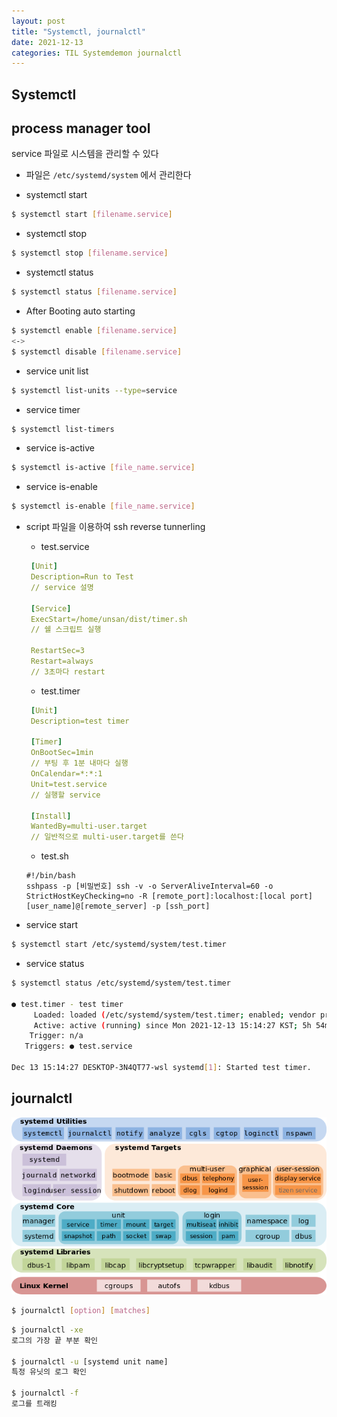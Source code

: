 ```yaml
---
layout: post
title: "Systemctl, journalctl"
date: 2021-12-13
categories: TIL Systemdemon journalctl
---
```


## Systemctl

## process manager tool

service 파일로 시스템을 관리할 수 있다

- 파일은 `/etc/systemd/system` 에서 관리한다

- systemctl start

```bash
$ systemctl start [filename.service]
```

- systemctl stop

```bash
$ systemctl stop [filename.service]
```

- systemctl status

```bash
$ systemctl status [filename.service]
```

- After Booting auto starting

```bash
$ systemctl enable [filename.service]
<->
$ systemctl disable [filename.service]
```

- service unit list

```bash
$ systemctl list-units --type=service
```

- service timer

```bash
$ systemctl list-timers
```

- service is-active

```bash
$ systemctl is-active [file_name.service]
```

- service is-enable

```bash
$ systemctl is-enable [file_name.service]
```

- script 파일을 이용하여 ssh reverse tunnerling

  - test.service

  ```yml
   [Unit]
   Description=Run to Test
   // service 설명

   [Service]
   ExecStart=/home/unsan/dist/timer.sh
   // 쉘 스크립트 실행

   RestartSec=3
   Restart=always
   // 3초마다 restart

  ```

  - test.timer

  ```yml
   [Unit]
   Description=test timer

   [Timer]
   OnBootSec=1min
   // 부팅 후 1분 내마다 실행
   OnCalendar=*:*:1
   Unit=test.service
   // 실행할 service

   [Install]
   WantedBy=multi-user.target
   // 일반적으로 multi-user.target를 쓴다
  ```

  - test.sh

  ```shell
  #!/bin/bash
  sshpass -p [비밀번호] ssh -v -o ServerAliveInterval=60 -o StrictHostKeyChecking=no -R [remote_port]:localhost:[local port] [user_name]@[remote_server] -p [ssh_port]

  ```

- service start

```bash
$ systemctl start /etc/systemd/system/test.timer
```

- service status

```bash
$ systemctl status /etc/systemd/system/test.timer

● test.timer - test timer
     Loaded: loaded (/etc/systemd/system/test.timer; enabled; vendor preset: enabled)
     Active: active (running) since Mon 2021-12-13 15:14:27 KST; 5h 54min ago
    Trigger: n/a
   Triggers: ● test.service

Dec 13 15:14:27 DESKTOP-3N4QT77-wsl systemd[1]: Started test timer.
```

## journalctl

![](https://raw.githubusercontent.com/Action2theFuture/Action2theFuture.github.io/main/_posts/Images/journalctl.png)

```bash
$ journalctl [option] [matches]
```

```bash
$ journalctl -xe
로그의 가장 끝 부분 확인

$ journalctl -u [systemd unit name]
특정 유닛의 로그 확인

$ journalctl -f
로그를 트래킹
```
